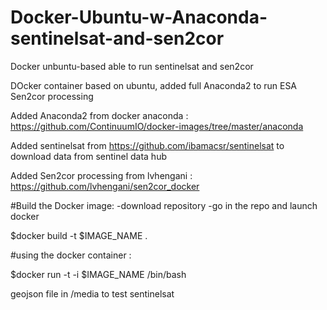 # Docker-Ubuntu-w-Anaconda-sentinelsat-and-sen2cor
Docker unbuntu-based able to run sentinelsat and sen2cor

DOcker container based on ubuntu, added full Anaconda2 to run ESA Sen2cor processing

Added Anaconda2 from docker anaconda : https://github.com/ContinuumIO/docker-images/tree/master/anaconda

Added sentinelsat from https://github.com/ibamacsr/sentinelsat to download data from sentinel data hub

Added Sen2cor processing from lvhengani : https://github.com/lvhengani/sen2cor_docker

#Build the Docker image:
-download repository
-go in the repo and launch docker

$docker build -t $IMAGE_NAME .

#using the docker container :

$docker run -t -i $IMAGE_NAME /bin/bash

geojson file in /media to test sentinelsat
